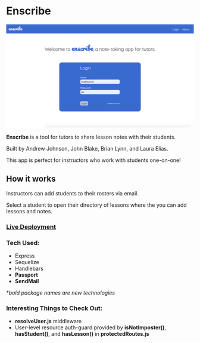 # Enscribe

![enscribe](./public/images/enscribe-login.png)

**Enscribe** is a tool for tutors to share lesson notes with their students.

Built by Andrew Johnson, John Blake, Brian Lynn, and Laura Elias.

This app is perfect for instructors who work with students one-on-one!

## How it works

Instructors can add students to their rosters via email.

Select a student to open their directory of lessons where the you can add lessons and notes.

### [Live Deployment](https://pure-wave-91989.herokuapp.com/)

### Tech Used:

- Express
- Sequelize
- Handlebars
- **Passport**
- **SendMail**

\*_bold package names are new technologies_

### Interesting Things to Check Out:

- **resolveUser.js** middleware
- User-level resource auth-guard provided by **isNotImposter()**, **hasStudent()**, and **hasLesson()** in **protectedRoutes.js**
